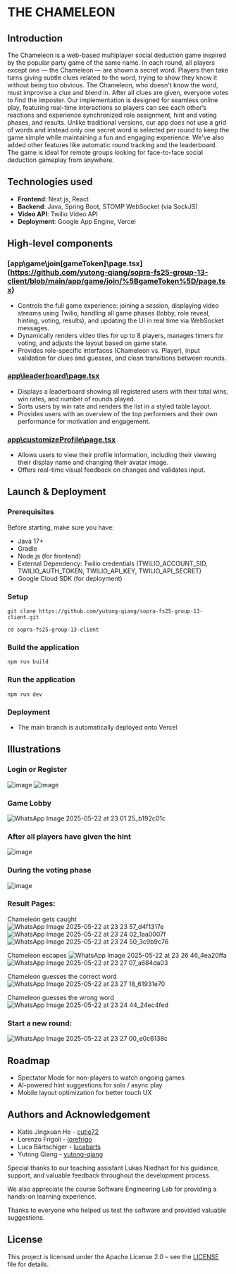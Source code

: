 # THE CHAMELEON

## Introduction
The Chameleon is a web-based multiplayer social deduction game inspired by the popular party game of the same name. In each round, all players except one — the Chameleon — are shown a secret word. Players then take turns giving subtle clues related to the word, trying to show they know it without being too obvious. The Chameleon, who doesn't know the word, must improvise a clue and blend in. After all clues are given, everyone votes to find the imposter.
Our implementation is designed for seamless online play, featuring real-time interactions so players can see each other’s reactions and experience synchronized role assignment, hint and voting phases, and results. Unlike traditional versions, our app does not use a grid of words and instead only one secret word is selected per round to keep the game simple while maintaining a fun and engaging experience. We've also added other features like automatic round tracking and the leaderboard. The game is ideal for remote groups looking for face-to-face social deduction gameplay from anywhere.


## Technologies used
* **Frontend**: Next.js, React
* **Backend**: Java, Spring Boot, STOMP WebSocket (via SockJS)
* **Video API**: Twilio Video API
* **Deployment**: Google App Engine, Vercel


## High-level components
### [app\game\join\[gameToken]\page.tsx](https://github.com/yutong-qiang/sopra-fs25-group-13-client/blob/main/app/game/join/%5BgameToken%5D/page.tsx)
* Controls the full game experience: joining a session, displaying video streams using Twilio, handling all game phases (lobby, role reveal, hinting, voting, results), and updating the UI in real time via WebSocket messages.
* Dynamically renders video tiles for up to 8 players, manages timers for voting, and adjusts the layout based on game state.
* Provides role-specific interfaces (Chameleon vs. Player), input validation for clues and guesses, and clean transitions between rounds.

### [app\leaderboard\page.tsx](https://github.com/yutong-qiang/sopra-fs25-group-13-client/blob/main/app/leaderboard/page.tsx)
* Displays a leaderboard showing all registered users with their total wins, win rates, and number of rounds played.
* Sorts users by win rate and renders the list in a styled table layout.
* Provides users with an overview of the top performers and their own performance for motivation and engagement.

### [app\customizeProfile\page.tsx](https://github.com/yutong-qiang/sopra-fs25-group-13-client/blob/main/app/customizeProfile/page.tsx)
* Allows users to view their profile information, including their viewing their display name and changing their avatar image.
* Offers real-time visual feedback on changes and validates input.

## Launch & Deployment
### Prerequisites
Before starting, make sure you have:
* Java 17+
* Gradle
* Node.js (for frontend)
* External Dependency: Twilio credentials (TWILIO_ACCOUNT_SID, TWILIO_AUTH_TOKEN, TWILIO_API_KEY, TWILIO_API_SECRET)
* Google Cloud SDK (for deployment)

### Setup
```
git clone https://github.com/yutong-qiang/sopra-fs25-group-13-client.git
```
```
cd sopra-fs25-group-13-client
```

### Build the application
```
npm run build
```

### Run the application
```
npm run dev
```

### Deployment
* The main branch is automatically deployed onto Vercel


## Illustrations
### Login or Register
![image](https://github.com/user-attachments/assets/33b87dc1-6213-4faf-93c0-adeb26018028)
![image](https://github.com/user-attachments/assets/ff62cc2c-cb77-4f76-b523-b0da086e44dc)

### Game Lobby
![WhatsApp Image 2025-05-22 at 23 01 25_b192c01c](https://github.com/user-attachments/assets/5a6276fd-87e7-482a-8898-decb8860c5e1)

### After all players have given the hint
![image](https://github.com/user-attachments/assets/2d13fb6a-ce1b-4af1-a67b-5dd9cec05ad2)

### During the voting phase
![image](https://github.com/user-attachments/assets/1d2440df-7af0-43a2-93fa-f99167c6ef6d)

### Result Pages: 
Chameleon gets caught
![WhatsApp Image 2025-05-22 at 23 23 57_d4f1317e](https://github.com/user-attachments/assets/f6c440ac-4a7f-4ea7-b694-5b0c1d559db3)
![WhatsApp Image 2025-05-22 at 23 24 02_1aa0007f](https://github.com/user-attachments/assets/bc4f7f5f-c79c-49d3-ba6a-314b586d9fd3)
![WhatsApp Image 2025-05-22 at 23 24 50_3c9b9c76](https://github.com/user-attachments/assets/b84a0056-fe2b-433f-95da-1b089fb390c4)

Chameleon escapes
![WhatsApp Image 2025-05-22 at 23 26 46_4ea20ffa](https://github.com/user-attachments/assets/bc259500-fba3-4c0b-87aa-f67a4a2c0e8f)
![WhatsApp Image 2025-05-22 at 23 27 07_a684da03](https://github.com/user-attachments/assets/d51a91a3-678b-4e75-af49-c7ef688116a2)


Chameleon guesses the correct word
![WhatsApp Image 2025-05-22 at 23 27 18_61931e70](https://github.com/user-attachments/assets/91fc1c41-1ac2-4e81-b8f2-8d7106334183)


Chameleon guesses the wrong word
![WhatsApp Image 2025-05-22 at 23 24 44_24ec4fed](https://github.com/user-attachments/assets/fad2c186-69ab-4118-91cc-f1300794ce9a)


### Start a new round:
![WhatsApp Image 2025-05-22 at 23 27 00_e0c6138c](https://github.com/user-attachments/assets/fae79603-c218-4a63-838d-230fea6c3e2f)


## Roadmap
* Spectator Mode for non-players to watch ongoing games
* AI-powered hint suggestions for solo / async play
* Mobile layout optimization for better touch UX

## Authors and Acknowledgement
* Katie Jingxuan He - [cutie72](https://github.com/cutie72)
* Lorenzo Frigoli - [lorefrigo](https://github.com/lorefrigo)
* Luca Bärtschiger - [lucabarts](https://github.com/lucabarts)
* Yutong Qiang - [yutong-qiang](https://github.com/yutong-qiang)

Special thanks to our teaching assistant Lukas Niedhart for his guidance, support, and valuable feedback throughout the development process. 

We also appreciate the course Software Engineering Lab for providing a hands-on learning experience.

Thanks to everyone who helped us test the software and provided valuable suggestions.

## License
This project is licensed under the Apache License 2.0 – see the [LICENSE](https://github.com/yutong-qiang/sopra-fs25-group-13-server/blob/main/LICENSE) file for details.
